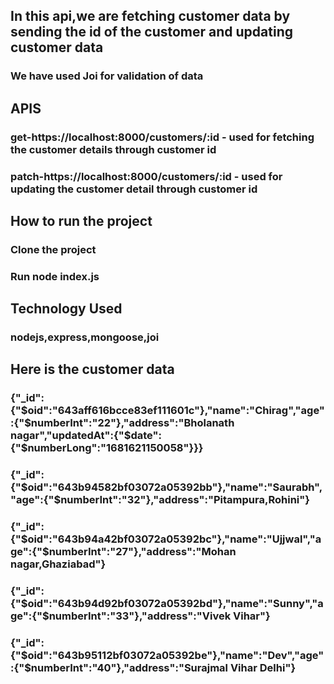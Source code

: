 ## In this api,we are fetching customer data by sending the id of the customer and updating customer data

### We have used Joi for validation of data 

## APIS

### get-https://localhost:8000/customers/:id             - used for fetching the customer details through customer id
### patch-https://localhost:8000/customers/:id           - used for updating the customer detail through customer id

## How to run the project

### Clone the project
### Run node index.js

## Technology Used
### nodejs,express,mongoose,joi

## Here is the customer data

### {"_id":{"$oid":"643aff616bcce83ef111601c"},"name":"Chirag","age":{"$numberInt":"22"},"address":"Bholanath nagar","updatedAt":{"$date":{"$numberLong":"1681621150058"}}}

### {"_id":{"$oid":"643b94582bf03072a05392bb"},"name":"Saurabh","age":{"$numberInt":"32"},"address":"Pitampura,Rohini"}

### {"_id":{"$oid":"643b94a42bf03072a05392bc"},"name":"Ujjwal","age":{"$numberInt":"27"},"address":"Mohan nagar,Ghaziabad"}

### {"_id":{"$oid":"643b94d92bf03072a05392bd"},"name":"Sunny","age":{"$numberInt":"33"},"address":"Vivek Vihar"}

### {"_id":{"$oid":"643b95112bf03072a05392be"},"name":"Dev","age":{"$numberInt":"40"},"address":"Surajmal Vihar Delhi"}
